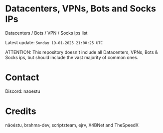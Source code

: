 # Datacenters, VPNs, Bots and Socks IPs
 
Datacenters / Bots / VPN / Socks ips list

Latest update: `Sunday 19-01-2025 21:00:25 UTC` 

ATTENTION: This repository doesn't include all Datacenters, VPNs, Bots & Socks ips, 
but should include the vast majority of common ones.

# Contact
Discord: naoestu

# Credits
nãoéstu, brahma-dev, scriptzteam, ejrv, X4BNet and TheSpeedX

